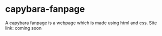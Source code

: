 # capybara-fanpage
A capybara fanpage is a webpage which is made using html and css.
Site link: coming soon